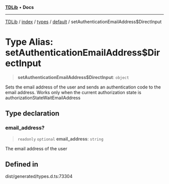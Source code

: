 [**TDLib**](../../../../../../README.md) • **Docs**

***

[TDLib](../../../../../../modules.md) / [index](../../../../../README.md) / [types](../../../README.md) / [default](../README.md) / setAuthenticationEmailAddress$DirectInput

# Type Alias: setAuthenticationEmailAddress$DirectInput

> **setAuthenticationEmailAddress$DirectInput**: `object`

Sets the email address of the user and sends an authentication code to the email address. Works only when the current authorization state is authorizationStateWaitEmailAddress

## Type declaration

### email\_address?

> `readonly` `optional` **email\_address**: `string`

The email address of the user

## Defined in

dist/generated/types.d.ts:73304
